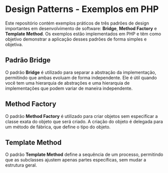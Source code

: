 # Design Patterns - Exemplos em PHP

Este repositório contém exemplos práticos de três padrões de design importantes em desenvolvimento de software: **Bridge**, **Method Factory** e **Template Method**. Os exemplos estão implementados em PHP e têm como objetivo demonstrar a aplicação desses padrões de forma simples e objetiva.


## Padrão Bridge

O padrão **Bridge** é utilizado para separar a abstração da implementação, permitindo que ambas evoluam de forma independente. Ele é útil quando você tem uma hierarquia de abstrações e uma hierarquia de implementações que podem variar de maneira independente.

## Method Factory

O padrão  **Method Factory** é utilizado para criar objetos sem especificar a classe exata do objeto que será criado. A criação do objeto é delegada para um método de fábrica, que define o tipo do objeto.

## Template Method

O padrão **Template Method** define a sequência de um processo, permitindo que as subclasses ajustem apenas partes específicas, sem mudar a estrutura geral.